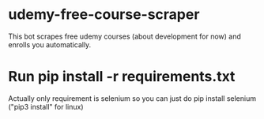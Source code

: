 # udemy-free-course-scraper
This bot scrapes free udemy courses (about development for now) and enrolls you automatically.

# Run pip install -r requirements.txt 
Actually only requirement is selenium so you can just do pip install selenium
("pip3 install" for linux)
